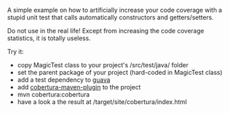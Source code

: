 A simple example on how to artificially increase your code coverage with a stupid unit test that calls automatically constructors and getters/setters.

Do not use in the real life! Except from increasing the code coverage statistics, it is totally useless.

Try it:

   * copy MagicTest class to your project's /src/test/java/ folder
   * set the parent package of your project (hard-coded in MagicTest class)
   * add a test dependency to [guava](http://search.maven.org/#artifactdetails%7Ccom.google.guava%7Cguava%7C18.0%7Cbundle)
   * add [cobertura-maven-plugin](http://search.maven.org/#artifactdetails%7Corg.codehaus.mojo%7Ccobertura-maven-plugin%7C2.7%7Cmaven-plugin) to the project
   * mvn cobertura:cobertura
   * have a look a the result at /target/site/cobertura/index.html
